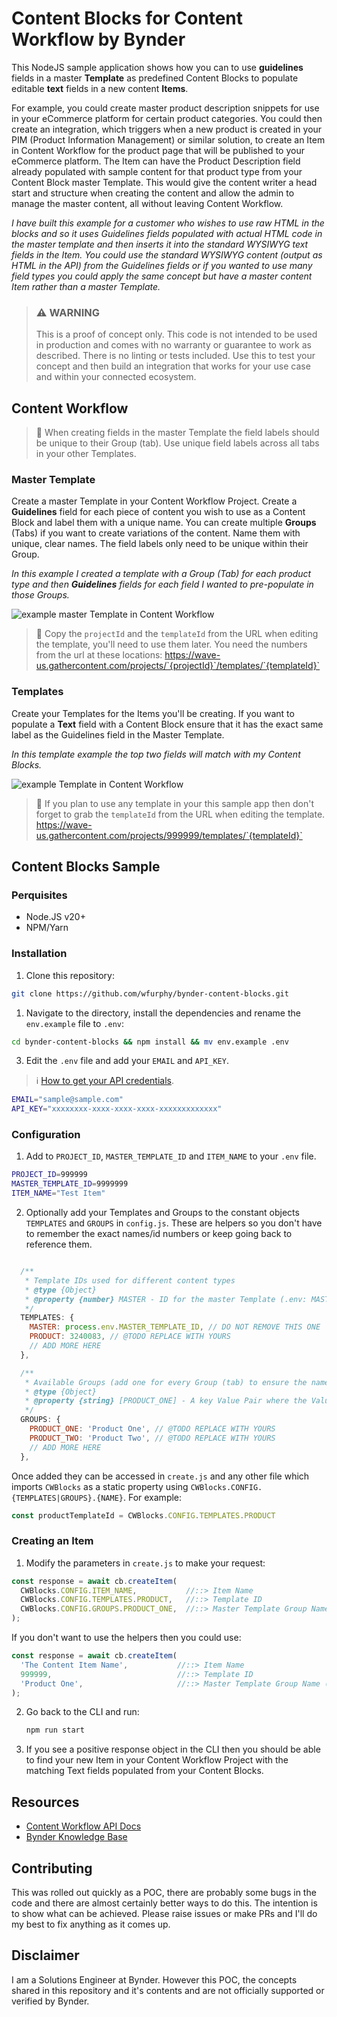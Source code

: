 
# Content Blocks for Content Workflow by Bynder

This NodeJS sample application shows how you can to use **guidelines** fields in a master **Template** as predefined Content Blocks to populate editable **text** fields in a new content **Items**.

For example, you could create master product description snippets for use in your eCommerce platform for certain product categories. You could then create an integration, which triggers when a new product is created in your PIM (Product Information Management) or similar solution, to create an Item in Content Workflow for the product page that will be published to your eCommerce platform. The Item can have the Product Description field already populated with sample content for that product type from your Content Block master Template. This would give the content writer a head start and structure when creating the content and allow the admin to manage the master content, all without leaving Content Workflow.

_I have built this example for a customer who wishes to use raw HTML in the blocks and so it uses Guidelines fields populated with actual HTML code in the master template and then inserts it into the standard WYSIWYG text fields in the Item. You could use the standard WYSIWYG content (output as HTML in the API) from the Guidelines fields or if you wanted to use many field types you could apply the same concept but have a master content Item rather than a master Template._

> ### :warning: WARNING
>
> This is a proof of concept only. This code is not intended to be used in production and comes with no warranty or guarantee to work as described. There is no linting or tests included. Use this to test your concept and then build an integration that works for your use case and within your connected ecosystem.

## Content Workflow

> :raising_hand: When creating fields in the master Template the field labels should be unique to their Group (tab). Use unique field labels across all tabs in your other Templates.

### Master Template

Create a master Template in your Content Workflow Project. Create a **Guidelines** field for each piece of content you wish to use as a Content Block and label them with a unique name. You can create multiple **Groups** (Tabs) if you want to create variations of the content. Name them with unique, clear names. The field labels only need to be unique within their Group.

_In this example I created a template with a Group (Tab) for each product type and then **Guidelines** fields for each field I wanted to pre-populate in those Groups._

![example master Template in Content Workflow](/img/master-template-example.png)

> :raising_hand: Copy the `projectId` and the `templateId` from the URL when editing the template, you'll need to use them later. You need the numbers from the url at these locations:
> https://wave-us.gathercontent.com/projects/`{projectId}`/templates/`{templateId}`

### Templates

Create your Templates for the Items you'll be creating. If you want to populate a **Text** field with a Content Block ensure that it has the exact same label as the Guidelines field in the Master Template.

_In this template example the top two fields will match with my Content Blocks._

![example Template in Content Workflow](/img/product-template-example.png)

> :raising_hand: If you plan to use any template in your this sample app then don't forget to grab the `templateId` from the URL when editing the template.
> https://wave-us.gathercontent.com/projects/999999/templates/`{templateId}`

## Content Blocks Sample

### Perquisites

* Node.JS v20+
* NPM/Yarn

### Installation

1. Clone this repository:

```sh
git clone https://github.com/wfurphy/bynder-content-blocks.git
```

1. Navigate to the directory, install the dependencies and rename the `env.example` file to `.env`:

```sh
cd bynder-content-blocks && npm install && mv env.example .env
```

3. Edit the `.env` file and add your `EMAIL` and `API_KEY`.

  > :information_source: [How to get your API credentials](https://docs.gathercontent.com/reference/authentication).


```sh
EMAIL="sample@sample.com"
API_KEY="xxxxxxxx-xxxx-xxxx-xxxx-xxxxxxxxxxxxx"
```

### Configuration

1. Add to `PROJECT_ID`, `MASTER_TEMPLATE_ID` and `ITEM_NAME` to your `.env` file.

```sh
PROJECT_ID=999999
MASTER_TEMPLATE_ID=9999999
ITEM_NAME="Test Item"
```

2. Optionally add your Templates and Groups to the constant objects `TEMPLATES` and `GROUPS` in `config.js`. These are helpers so you don't have to remember the exact names/id numbers or keep going back to reference them.

```js

  /**
   * Template IDs used for different content types
   * @type {Object}
   * @property {number} MASTER - ID for the master Template (.env: MASTER_TEMPLATE_ID)
   */
  TEMPLATES: {
    MASTER: process.env.MASTER_TEMPLATE_ID, // DO NOT REMOVE THIS ONE
    PRODUCT: 3240083, // @TODO REPLACE WITH YOURS
    // ADD MORE HERE
  },

  /**
   * Available Groups (add one for every Group (tab) to ensure the name matches exactly)
   * @type {Object}
   * @property {string} [PRODUCT_ONE] - A key Value Pair where the Value is the exact name of the group (tab) in the Master Template
   */
  GROUPS: {
    PRODUCT_ONE: 'Product One', // @TODO REPLACE WITH YOURS
    PRODUCT_TWO: 'Product Two', // @TODO REPLACE WITH YOURS
    // ADD MORE HERE
  },

```

Once added they can be accessed in `create.js` and any other file which imports `CWBlocks` as a static property using `CWBlocks.CONFIG.{TEMPLATES|GROUPS}.{NAME}`. For example:

```js
const productTemplateId = CWBlocks.CONFIG.TEMPLATES.PRODUCT
```

### Creating an Item

1. Modify the parameters in `create.js` to make your request:

```js
const response = await cb.createItem(
  CWBlocks.CONFIG.ITEM_NAME,           //::> Item Name
  CWBlocks.CONFIG.TEMPLATES.PRODUCT,   //::> Template ID
  CWBlocks.CONFIG.GROUPS.PRODUCT_ONE,  //::> Master Template Group Name (Optional)
);
```

If you don't want to use the helpers then you could use:

```js
const response = await cb.createItem(
  'The Content Item Name',           //::> Item Name
  999999,                            //::> Template ID
  'Product One',                     //::> Master Template Group Name (Optional)
);
```

2. Go back to the CLI and run:

   ```sh
   npm run start
   ```

3. If you see a positive response object in the CLI then you should be able to find your new Item in your Content Workflow Project with the matching Text fields populated from your Content Blocks.

## Resources

* [Content Workflow API Docs](https://docs.gathercontent.com/reference/introduction)
* [Bynder Knowledge Base](https://support.bynder.com/)

## Contributing

This was rolled out quickly as a POC, there are probably some bugs in the code and there are almost certainly better ways to do this. The intention is to show what can be achieved. Please raise issues or make PRs and I'll do my best to fix anything as it comes up.

## Disclaimer

I am a Solutions Engineer at Bynder. However this POC, the concepts shared in this repository and it's contents and are not officially supported or verified by Bynder.
